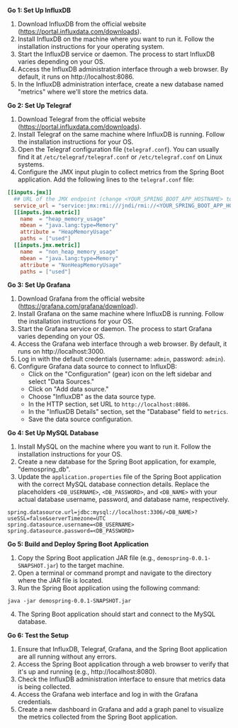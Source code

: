 **Go 1: Set Up InfluxDB**

1. Download InfluxDB from the official website (https://portal.influxdata.com/downloads).
2. Install InfluxDB on the machine where you want to run it. Follow the installation instructions for your operating system.
3. Start the InfluxDB service or daemon. The process to start InfluxDB varies depending on your OS.
4. Access the InfluxDB administration interface through a web browser. By default, it runs on http://localhost:8086.
5. In the InfluxDB administration interface, create a new database named "metrics" where we'll store the metrics data.

**Go 2: Set Up Telegraf**

1. Download Telegraf from the official website (https://portal.influxdata.com/downloads).
2. Install Telegraf on the same machine where InfluxDB is running. Follow the installation instructions for your OS.
3. Open the Telegraf configuration file (`telegraf.conf`). You can usually find it at `/etc/telegraf/telegraf.conf` or `/etc/telegraf.conf` on Linux systems.
4. Configure the JMX input plugin to collect metrics from the Spring Boot application. Add the following lines to the `telegraf.conf` file:

```conf
[[inputs.jmx]]
  ## URL of the JMX endpoint (change <YOUR_SPRING_BOOT_APP_HOSTNAME> to the actual hostname or IP address of the machine running the Spring Boot app)
  service_url = "service:jmx:rmi:///jndi/rmi://<YOUR_SPRING_BOOT_APP_HOSTNAME>:9999/jmxrmi"
  [[inputs.jmx.metric]]
    name  = "heap_memory_usage"
    mbean = "java.lang:type=Memory"
    attribute = "HeapMemoryUsage"
    paths = ["used"]
  [[inputs.jmx.metric]]
    name  = "non_heap_memory_usage"
    mbean = "java.lang:type=Memory"
    attribute = "NonHeapMemoryUsage"
    paths = ["used"]
```

**Go 3: Set Up Grafana**

1. Download Grafana from the official website (https://grafana.com/grafana/download).
2. Install Grafana on the same machine where InfluxDB is running. Follow the installation instructions for your OS.
3. Start the Grafana service or daemon. The process to start Grafana varies depending on your OS.
4. Access the Grafana web interface through a web browser. By default, it runs on http://localhost:3000.
5. Log in with the default credentials (username: `admin`, password: `admin`).
6. Configure Grafana data source to connect to InfluxDB:
   - Click on the "Configuration" (gear) icon on the left sidebar and select "Data Sources."
   - Click on "Add data source."
   - Choose "InfluxDB" as the data source type.
   - In the HTTP section, set URL to `http://localhost:8086`.
   - In the "InfluxDB Details" section, set the "Database" field to `metrics`.
   - Save the data source configuration.

**Go 4: Set Up MySQL Database**

1. Install MySQL on the machine where you want to run it. Follow the installation instructions for your OS.
2. Create a new database for the Spring Boot application, for example, "demospring_db".
3. Update the `application.properties` file of the Spring Boot application with the correct MySQL database connection details. Replace the placeholders `<DB_USERNAME>`, `<DB_PASSWORD>`, and `<DB_NAME>` with your actual database username, password, and database name, respectively.

```properties
spring.datasource.url=jdbc:mysql://localhost:3306/<DB_NAME>?useSSL=false&serverTimezone=UTC
spring.datasource.username=<DB_USERNAME>
spring.datasource.password=<DB_PASSWORD>
```

**Go 5: Build and Deploy Spring Boot Application**

1. Copy the Spring Boot application JAR file (e.g., `demospring-0.0.1-SNAPSHOT.jar`) to the target machine.
2. Open a terminal or command prompt and navigate to the directory where the JAR file is located.
3. Run the Spring Boot application using the following command:

```
java -jar demospring-0.0.1-SNAPSHOT.jar
```

4. The Spring Boot application should start and connect to the MySQL database.

**Go 6: Test the Setup**

1. Ensure that InfluxDB, Telegraf, Grafana, and the Spring Boot application are all running without any errors.
2. Access the Spring Boot application through a web browser to verify that it's up and running (e.g., http://localhost:8080).
3. Check the InfluxDB administration interface to ensure that metrics data is being collected.
4. Access the Grafana web interface and log in with the Grafana credentials.
5. Create a new dashboard in Grafana and add a graph panel to visualize the metrics collected from the Spring Boot application.
